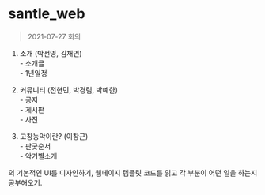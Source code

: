 # santle_web

> 2021-07-27 회의


1. 소개 (박선영, 김채연)   
        - 소개글   
        - 1년일정
      
2. 커뮤니티 (전현민, 박경림, 박예한)   
        - 공지   
        - 게시판   
        - 사진
        
3. 고창농악이란? (이창근)   
        - 판굿순서   
        - 악기별소개   
        
의 기본적인 UI를 디자인하기, 웹페이지 템플릿 코드를 읽고 각 부분이 어떤 일을 하는지 공부해오기.
